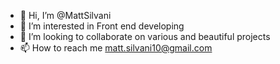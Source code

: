 - 👋 Hi, I’m @MattSilvani
- 👀 I’m interested in Front end developing
- 💞️ I’m looking to collaborate on various and beautiful projects
- 📫 How to reach me matt.silvani10@gmail.com

<!---
MattSilvani/MattSilvani is a ✨ special ✨ repository because its `README.md` (this file) appears on your GitHub profile.
You can click the Preview link to take a look at your changes.
--->
